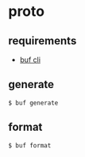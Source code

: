 # proto

## requirements

- [buf cli](https://buf.build/docs/installation/)

## generate

```shell
$ buf generate
```

## format

```shell
$ buf format
```
